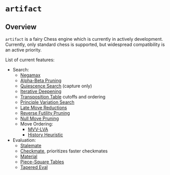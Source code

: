 # `artifact`

## Overview

`artifact` is a fairy Chess engine which is currently in actively development. Currently, only standard chess is supported, but widespread compatibility is an active priority.

List of current features:
- Search:
    - [Negamax](https://www.chessprogramming.org/Negamax)
    - [Alpha-Beta Pruning](https://www.chessprogramming.org/Alpha-Beta)
    - [Quiescence Search](https://www.chessprogramming.org/Quiescence_Search) (capture only)
    - [Iterative Deepening](https://www.chessprogramming.org/Iterative_Deepening)
    - [Transposition Table](https://www.chessprogramming.org/Transposition_Table) cutoffs and ordering
    - [Principle Variation Search](https://www.chessprogramming.org/Principal_Variation_Search)
    - [Late Move Reductions](https://www.chessprogramming.org/Late_Move_Reductions)
    - [Reverse Futility Pruning](https://www.chessprogramming.org/Reverse_Futility_Pruning)
    - [Null Move Pruning](https://www.chessprogramming.org/Null_Move_Pruning)
    - Move Ordering:
        - [MVV-LVA](https://www.chessprogramming.org/MVV-LVA)
        - [History Heuristic](https://www.chessprogramming.org/History_Heuristic)
- Evaluation:
    - [Stalemate](https://www.chessprogramming.org/Stalemate)
    - [Checkmate](https://www.chessprogramming.org/Checkmate), prioritizes faster checkmates
    - [Material](https://www.chessprogramming.org/Material)
    - [Piece-Square Tables](https://www.chessprogramming.org/Piece-Square_Tables)
    - [Tapered Eval](https://www.chessprogramming.org/Tapered_Eval)